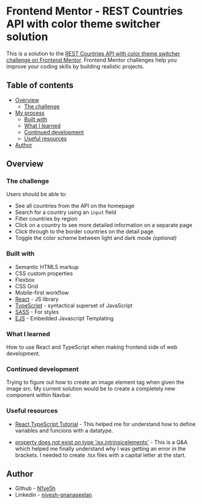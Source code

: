 # Frontend Mentor - REST Countries API with color theme switcher solution

This is a solution to the [REST Countries API with color theme switcher challenge on Frontend Mentor](https://www.frontendmentor.io/challenges/rest-countries-api-with-color-theme-switcher-5cacc469fec04111f7b848ca). Frontend Mentor challenges help you improve your coding skills by building realistic projects. 

## Table of contents

- [Overview](#overview)
  - [The challenge](#the-challenge)
- [My process](#my-process)
  - [Built with](#built-with)
  - [What I learned](#what-i-learned)
  - [Continued development](#continued-development)
  - [Useful resources](#useful-resources)
- [Author](#author)

## Overview

### The challenge

Users should be able to:

- See all countries from the API on the homepage
- Search for a country using an `input` field
- Filter countries by region
- Click on a country to see more detailed information on a separate page
- Click through to the border countries on the detail page
- Toggle the color scheme between light and dark mode *(optional)*

### Built with

- Semantic HTML5 markup
- CSS custom properties
- Flexbox
- CSS Grid
- Mobile-first workflow
- [React](https://reactjs.org/) - JS library
- [TypeScript](https://www.typescriptlang.org/) - syntactical superset of JavaScript
- [SASS](https://sass-lang.com/) - For styles
- [EJS](https://ejs.co/) - Embedded Javascript Templating


### What I learned

How to use React and TypeScript when making frontend side of web development.


### Continued development

Trying to figure out how to create an image element tag when given the image src. My current solution would be to create a completely new component within Navbar.

### Useful resources

- [React TypeScript Tutorial](https://www.youtube.com/watch?v=Z5iWr6Srsj8) - This helped me for understand how to define variables and funcions with a datatype.

- [property does not exist on type 'jsx.intrinsicelements'](https://stackoverflow.com/questions/37414304/typescript-complains-property-does-not-exist-on-type-jsx-intrinsicelements-whe) - This is a Q&A which helped me finally understand why I was getting an error in the brackets. I needed to create .tsx files with a capital letter at the start.


## Author

- Github - [N1ve5h](https://github.com/N1ve5h)
- Linkedin - [nivesh-gnanaseelan](https://www.linkedin.com/in/nivesh-gnanaseelan)


